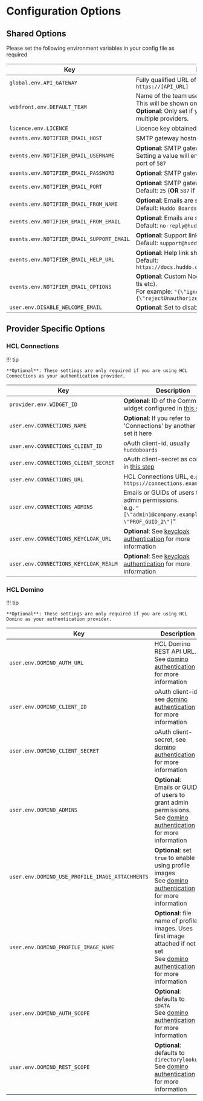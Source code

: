 # Configuration Options

## Shared Options

Please set the following environment variables in your config file as required

| Key                                       | Description                                                                                                                                                               |
| ----------------------------------------- | ------------------------------------------------------------------------------------------------------------------------------------------------------------------------- |
| `global.env.API_GATEWAY`                  | Fully qualified URL of the API in the format `https://[API_URL]`                                                                                                          |
| `webfront.env.DEFAULT_TEAM`               | Name of the team users will primarily login with.</br>This will be shown on the login page.</br>**Optional**: Only set if you are authenticating with multiple providers. |
| `licence.env.LICENCE`                     | Licence key obtained from the [Huddo Store](https://store.huddo.com)                                                                                                      |
| `events.env.NOTIFIER_EMAIL_HOST`          | SMTP gateway hostname, e.g. `smtp.ethereal.com`                                                                                                                           |
| `events.env.NOTIFIER_EMAIL_USERNAME`      | **Optional**: SMTP gateway authentication.<br/>Setting a value will enable auth and use the default port of `587`                                                         |
| `events.env.NOTIFIER_EMAIL_PASSWORD`      | **Optional**: SMTP gateway authentication password                                                                                                                        |
| `events.env.NOTIFIER_EMAIL_PORT`          | **Optional**: SMTP gateway port. <br/>Default: `25` (**OR** `587` if `NOTIFIER_EMAIL_USERNAME` is set)                                                                    |
| `events.env.NOTIFIER_EMAIL_FROM_NAME`     | **Optional**: Emails are sent from this name.<br/>Default: `Huddo Boards`                                                                                                 |
| `events.env.NOTIFIER_EMAIL_FROM_EMAIL`    | **Optional**: Emails are sent from this email address.<br/>Default: `no-reply@huddo.com`                                                                                  |
| `events.env.NOTIFIER_EMAIL_SUPPORT_EMAIL` | **Optional**: Support link shown in emails.<br/>Default: `support@huddo.com`                                                                                              |
| `events.env.NOTIFIER_EMAIL_HELP_URL`      | **Optional**: Help link shown in new user welcome email.<br/>Default: `https://docs.huddo.com/boards/howto/knowledgebase/`                                                |
| `events.env.NOTIFIER_EMAIL_OPTIONS`       | **Optional**: Custom NodeMailer email options (insecure tls etc).<br/>For example: `"{\"ignoreTLS\": true,\"tls\":{\"rejectUnauthorized\":false}}"`                       |
| `user.env.DISABLE_WELCOME_EMAIL`          | **Optional**: Set to disable welcome emails for users                                                                                                                     |

## Provider Specific Options

### HCL Connections

!!! tip

    **Optional**: These settings are only required if you are using HCL Connections as your authentication provider.

| Key                                   | Description                                                                                                            |
| ------------------------------------- | ---------------------------------------------------------------------------------------------------------------------- |
| `provider.env.WIDGET_ID`              | **Optional**: ID of the Community widget configured in [this step](../connections/widgets-on-prem.md#community-widget) |
| `user.env.CONNECTIONS_NAME`           | **Optional**: If you refer to 'Connections' by another name, set it here                                               |
| `user.env.CONNECTIONS_CLIENT_ID`      | oAuth client-id, usually `huddoboards`                                                                                 |
| `user.env.CONNECTIONS_CLIENT_SECRET`  | oAuth client-secret as configured in [this step](../connections/auth-on-prem.md)                                       |
| `user.env.CONNECTIONS_URL`            | HCL Connections URL, e.g. `https://connections.example.com`                                                            |
| `user.env.CONNECTIONS_ADMINS`         | Emails or GUIDs of users to grant admin permissions.<br/>e.g. `"[\"admin1@company.example.com\", \"PROF_GUID_2\"]`"    |
| `user.env.CONNECTIONS_KEYCLOAK_URL`   | **Optional**: See [keycloak authentication](../connections/keycloak.md) for more information                           |
| `user.env.CONNECTIONS_KEYCLOAK_REALM` | **Optional**: See [keycloak authentication](../connections/keycloak.md) for more information                           |

### HCL Domino

!!! tip

    **Optional**: These settings are only required if you are using HCL Domino as your authentication provider.

| Key                                             | Description                                                                                                                                             |
| ----------------------------------------------- | ------------------------------------------------------------------------------------------------------------------------------------------------------- |
| `user.env.DOMINO_AUTH_URL`                      | HCL Domino REST API URL. See [domino authentication](../domino/index.md) for more information                                                           |
| `user.env.DOMINO_CLIENT_ID`                     | oAuth client-id, see [domino authentication](../domino/index.md) for more information                                                                   |
| `user.env.DOMINO_CLIENT_SECRET`                 | oAuth client-secret, see [domino authentication](../domino/index.md) for more information                                                               |
| `user.env.DOMINO_ADMINS`                        | **Optional**: Emails or GUIDs of users to grant admin permissions.<br/>See [domino authentication](../domino/index.md) for more information             |
| `user.env.DOMINO_USE_PROFILE_IMAGE_ATTACHMENTS` | **Optional**: set `true` to enable using profile images<br>See [domino authentication](../domino/index.md) for more information                         |
| `user.env.DOMINO_PROFILE_IMAGE_NAME`            | **Optional**: file name of profile images. Uses first image attached if not set<br>See [domino authentication](../domino/index.md) for more information |
| `user.env.DOMINO_AUTH_SCOPE`                    | **Optional**: defaults to `$DATA`<br>See [domino authentication](../domino/index.md) for more information                                               |
| `user.env.DOMINO_REST_SCOPE`                    | **Optional**: defaults to `directorylookup`<br>See [domino authentication](../domino/index.md) for more information                                     |
